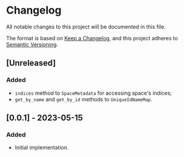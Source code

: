 # Changelog
All notable changes to this project will be documented in this file.

The format is based on [Keep a Changelog](https://keepachangelog.com/en/1.0.0/),
and this project adheres to [Semantic Versioning](https://semver.org/spec/v2.0.0.html).


## [Unreleased]
### Added
 - `indices` method to `SpaceMetadata` for accessing space's indices;
 - `get_by_name` and `get_by_id` methods to `UniqueIdNameMap`.


## [0.0.1] - 2023-05-15
### Added
 - Initial implementation.
